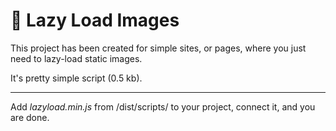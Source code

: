 # 🚀 Lazy Load Images

This project has been created for simple sites, or pages, where you just need to lazy-load static images.

It's pretty simple script (0.5 kb).

---

Add _lazyload.min.js_ from /dist/scripts/ to your project, connect it, and you are done.
